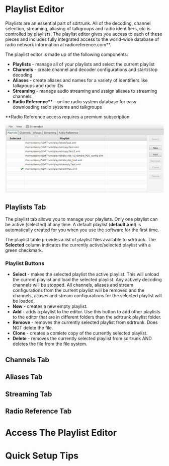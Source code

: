 # Playlist Editor

Playlists are an essential part of sdrtrunk.  All of the decoding, channel selection, streaming, aliasing of talkgroups and radio identifiers, etc is controlled by playlists.  The playlist editor gives you access to each of these pieces and includes fully integrated access to the world-wide database of radio network information at radioreference.com\*\*.

The playlist editor is made up of the following components:
* **Playlists** - manage all of your playlists and select the current playlist
* **Channels** - create channel and decoder configurations and start/stop decoding
* **Aliases** - create aliases and names for a variety of identifiers like talkgroups and radio IDs
* **Streaming** - manage audio streaming and assign aliases to streaming channels
* **Radio Reference\*\*** - online radio system database for easy downloading radio systems and talkgroups

\*\*Radio Reference access requires a premium subscription

![Playlist Editor](images/playlists_editor.png)
## Playlists Tab
The playlist tab allows you to manage your playlists.  Only one playlist can be active (selected) at any time. A default playlist (**default.xml**) is automatically created for you when you use the software for the first time.

The playlist table provides a list of playlist files available to sdrtrunk.  The **Selected** column indicates the currently active/selected playlist with a green checkmark.

### Playlist Buttons
* **Select** - makes the selected playlist the active playlist.  This will unload the current playlist and load the selected playlist.  Any actively decoding channels will be stopped.  All channels, aliases and stream configurations from the current playlist will be removed and the channels, aliases and stream configurations for the selected playlist will be loaded.
* **New** - creates a new empty playlist.
* **Add** - adds a playlist to the editor.  Use this button to add other playlists to the editor that are in different folders than the sdrtrunk playlist folder.
* **Remove** - removes the currently selected playlist from sdrtrunk.  Does NOT delete the file.
* **Clone** - creates a comlete copy of the currently selected playlist.
* **Delete** - removes the currently selected playlist from sdrtrunk AND deletes the file from the file system.

## Channels Tab

## Aliases Tab

## Streaming Tab

## Radio Reference Tab

# Access The Playlist Editor

# Quick Setup Tips

